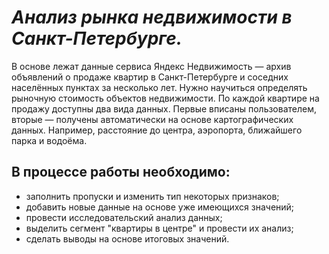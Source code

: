 # *Анализ рынка недвижимости в Санкт-Петербурге.*

   В основе лежат данные сервиса Яндекс Недвижимость — архив объявлений о продаже квартир в Санкт-Петербурге и соседних населённых пунктах за несколько лет. Нужно научиться определять рыночную стоимость объектов недвижимости. 
   По каждой квартире на продажу доступны два вида данных. Первые вписаны пользователем, вторые — получены автоматически на основе картографических данных. 
Например,  расстояние до центра, аэропорта, ближайшего парка и водоёма.

## В процессе работы необходимо:

 - заполнить пропуски и изменить тип некоторых признаков;
 - добавить новые данные на основе уже имеющихся значений;
 - провести исследовательский анализ данных;
 - выделить сегмент "квартиры в центре" и провести их анализ;
 - сделать выводы на основе итоговых значений.

